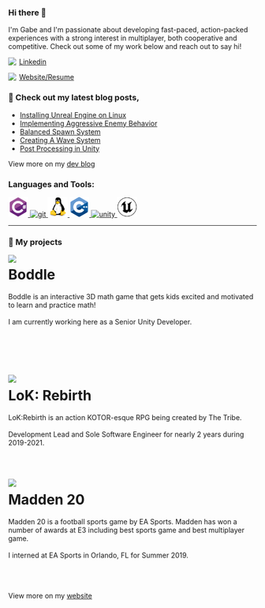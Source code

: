### Hi there 👋

I'm Gabe and I'm passionate about developing fast-paced, action-packed experiences with a strong interest in multiplayer, both cooperative and competitive. Check out some of my work below and reach out to say hi!

[<img align="left" width="22px" src="https://cdn-icons-png.flaticon.com/512/174/174857.png"/>Linkedin](https://www.linkedin.com/in/gabriel-asay/)

[<img align="left" width="22px" src="http://samuelarminana.com/favicon.ico"/>Website/Resume](https://www.gabeasay.dev/)

### 📝 Check out my latest blog posts,
<!-- BLOG-POST-LIST:START -->
- [Installing Unreal Engine on Linux](https://medium.com/@gabeasay/installing-unreal-engine-on-linux-f764de288b37)
- [Implementing Aggressive Enemy Behavior](https://medium.com/@gabeasay/implementing-new-features-aggressive-enemy-95440e5bab3f)
- [Balanced Spawn System](https://medium.com/@gabeasay/implementing-new-features-balanced-spawning-947b0dc6e6a5)
- [Creating A Wave System](https://medium.com/@gabeasay/implementing-new-features-wave-system-746f04733075)
- [Post Processing in Unity](https://medium.com/towardsdev/bring-your-game-to-aaa-status-through-post-processing-87a61fb3e6b7)
<!-- BLOG-POST-LIST:END -->
View more on my [dev blog](https://medium.com/@gabeasay)

### Languages and Tools:

<p align="left"> <a href="https://www.w3schools.com/cs/" target="_blank" rel="noreferrer"> <img src="https://raw.githubusercontent.com/devicons/devicon/master/icons/csharp/csharp-original.svg" alt="csharp" width="40" height="40"/> </a> <a href="https://git-scm.com/" target="_blank" rel="noreferrer"> <img src="https://www.vectorlogo.zone/logos/git-scm/git-scm-icon.svg" alt="git" width="40" height="40"/> </a> <a href="https://www.linux.org/" target="_blank" rel="noreferrer"> <img src="https://raw.githubusercontent.com/devicons/devicon/master/icons/linux/linux-original.svg" alt="linux" width="40" height="40"/> </a> <a href="https://https://cplusplus.com/" target="_blank" rel="noreferrer"> <img src="https://github.com/devicons/devicon/blob/master/icons/cplusplus/cplusplus-original.svg" alt="c++" width="40" height="40"/> </a> <a href="https://unity.com/" target="_blank" rel="noreferrer"> <img src="https://www.vectorlogo.zone/logos/unity3d/unity3d-icon.svg" alt="unity" width="40" height="40"/> </a> <a href="https://unrealengine.com/" target="_blank" rel="noreferrer"> <img src="https://github.com/devicons/devicon/blob/master/icons/unrealengine/unrealengine-original.svg" alt="unreal engine" width="40" height="40"/> </a></p>



---
### 💾 My projects



<img src="http://samuelarminana.com/u/118ea36a1-2c07-46c8-8e3d-f8a49e0da4a8.png" align="left" width="400px"/> 

# Boddle
Boddle is an interactive 3D math game that gets kids excited and motivated to learn and practice math! 
<br/>
<br/>
I am currently working here as a Senior Unity Developer.
<br/>
<br/>
<br/>
<br/>
<br/>
<br/>


<img src="https://samuelarminana.com/wp-content/uploads/2021/03/Walking.jpg" align="left" width="400px"/> 

# LoK: Rebirth
LoK:Rebirth is an action KOTOR-esque RPG being created by The Tribe.
<br/>
<br/>
Development Lead and Sole Software Engineer for nearly 2 years during 2019-2021.
<br/>
<br/>
<br/>
<br/>


<img src="https://samuelarminana.com/wp-content/uploads/2019/07/mahomes.jpg" align="left" width="400px"/> 

# Madden 20
Madden 20 is a football sports game by EA Sports. Madden has won a number of awards at E3 including best sports game and best multiplayer game.
<br/>
<br/>
I interned at EA Sports in Orlando, FL for Summer 2019.
<br/>
<br/>
<br/>
<br/>


View more on my [website](https://gabeasay.dev)
